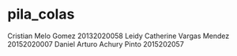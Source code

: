 # pila_colas
Cristian Melo Gomez 20132020058 
Leidy Catherine Vargas Mendez 20152020007
Daniel Arturo Achury Pinto 2015202057
